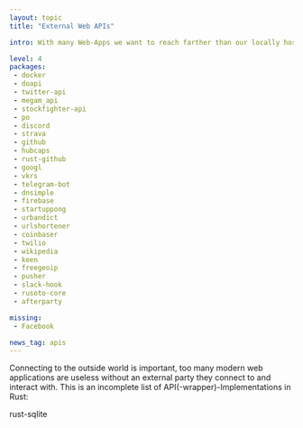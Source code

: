 ```yaml
---
layout: topic
title: "External Web APIs"

intro: With many Web-Apps we want to reach farther than our locally hosted services and reach APIs hosted by other platforms and services outside our network. While there are a number of them, many are just first version and others (like Facebook) are still absent, leaving a lot of room for improvement.

level: 4
packages:
 - docker
 - doapi
 - twitter-api
 - megam_api
 - stockfighter-api
 - po
 - discord
 - strava
 - github
 - hubcaps
 - rust-github
 - googl
 - vkrs
 - telegram-bot
 - dnsimple
 - firebase
 - startuppong
 - urbandict
 - urlshortener
 - coinbaser
 - twilio
 - wikipedia
 - keen
 - freegeoip
 - pusher
 - slack-hook
 - rusoto-core
 - afterparty

missing:
 - Facebook

news_tag: apis
---
```


Connecting to the outside world is important, too many modern web applications are useless without an external party they connect to and interact with. This is an incomplete list of API(-wrapper)-Implementations in Rust:

rust-sqlite
